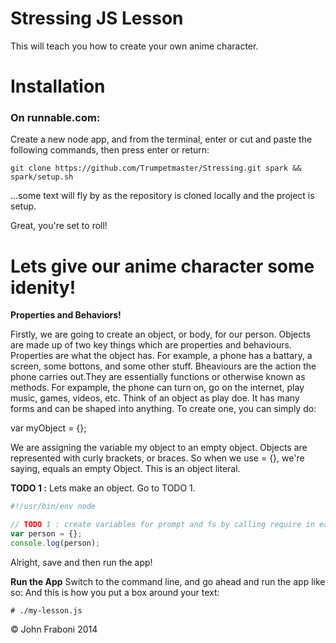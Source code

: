 Stressing JS Lesson
=======================
This will teach you how to create your own anime character.  

# Installation

### On runnable.com:
Create a new node app, and from the terminal, enter or cut and paste the following commands, then press enter or return:
    
    git clone https://github.com/Trumpetmaster/Stressing.git spark && spark/setup.sh
    
...some text will fly by as the repository is cloned locally and the project is setup.

Great, you're set to roll!

 
# Lets give our anime character some idenity!

**Properties and Behaviors!**

Firstly, we are going to create an object, or body, for our person. Objects are made up of two key things which 
are properties and behaviours. Properties are what the object has. For example, a phone has a battary, a screen,
some bottons, and some other stuff. Bheaviours are the action the phone carries out.They are essentially 
functions or otherwise known as methods. For expample, the phone can turn on, go on the internet, play music,
games, videos, etc. Think of an object as play doe. It has many forms and can be shaped into anything. 
To create one, you can simply do:

var myObject = {};

We are assigning the variable my object to an empty object. Objects are represented with curly brackets, or 
braces. So when we use = {}, we're saying, equals an empty Object. This is an object literal. 


**TODO 1 :** Lets make an object. Go to TODO 1.


```javascript
#!/usr/bin/env node

// TODO 1 : create variables for prompt and fs by calling require in each respective module:
var person = {};
console.log(person);

```
Alright, save and then run the app!


**Run the App** Switch to the command line, and go ahead and run the app like so:
And this is how you put a box around your text:

    # ./my-lesson.js


&copy; John Fraboni 2014